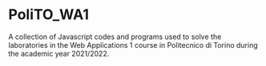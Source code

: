 # PoliTO_WA1

A collection of Javascript codes and programs used to solve the laboratories in the Web Applications 1 course in Politecnico di Torino during the academic year 2021/2022.